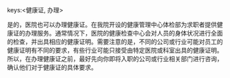 keys:<健康证, 办理>

是的，医院也可以办理健康证。在我院开设的健康管理中心体检部为求职者提供健康证的办理服务。通常情况下，医院的健康检查中心会对人员的身体状况进行全面的检查，并出具相应的健康证明。需要注意的是，不同的公司或行业可能对员工的健康证明有不同的要求，有些行业可能只接受由特定医院或科室出具的健康证明。所以，在办理健康证之前，最好先向你即将入职的公司或行业相关部门进行咨询，确认他们对于健康证的具体要求。